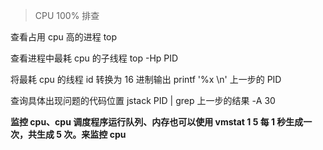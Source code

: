 > CPU 100% 排查

查看占用 cpu 高的进程
top

查看进程中最耗 cpu 的子线程
top -Hp PID

将最耗 cpu 的线程 id 转换为 16 进制输出
printf '%x \n' 上一步的 PID

查询具体出现问题的代码位置
jstack PID | grep 上一步的结果 -A 30

**监控 cpu、cpu 调度程序运行队列、内存也可以使用 vmstat 1 5 每 1 秒生成一次，共生成 5 次。来监控 cpu**

